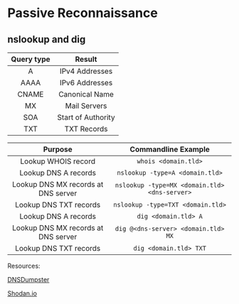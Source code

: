 # Passive Reconnaissance

## nslookup and dig

| Query type | Result |
| :----: | :----: |
| A | IPv4 Addresses |
| AAAA | IPv6 Addresses |
| CNAME | Canonical Name |
| MX | Mail Servers |
| SOA | Start of Authority |
| TXT | TXT Records |

| Purpose | Commandline Example |
| :----: | :----: |
| Lookup WHOIS record | `whois <domain.tld>` |
| Lookup DNS A records | `nslookup -type=A <domain.tld>` |
| Lookup DNS MX records at DNS server | `nslookup -type=MX <domain.tld> <dns-server>` |
| Lookup DNS TXT records | `nslookup -type=TXT <domain.tld>` |
| Lookup DNS A records | `dig <domain.tld> A` |
| Lookup DNS MX records at DNS server | `dig @<dns-server> <domain.tld> MX` |
| Lookup DNS TXT records | `dig <domain.tld> TXT` |

Resources:

[DNSDumpster](https://dnsdumpster.com/)

[Shodan.io](https://www.shodan.io/)
